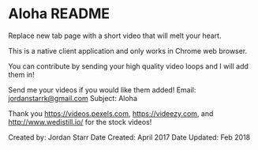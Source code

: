 # Aloha README
Replace new tab page with a short video that will melt your heart.

This is a native client application and only works in Chrome web browser.

You can contribute by sending your high quality video loops and I will add them in!

Send me your videos if you would like them added!
Email: jordanstarrk@gmail.com 
Subject: Aloha

Thank you https://videos.pexels.com, https://videezy.com, and http://www.wedistill.io/ for the stock videos! 

Created by: Jordan Starr 
Date Created: April 2017
Date Updated: Feb 2018

